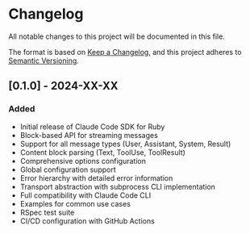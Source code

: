 # Changelog

All notable changes to this project will be documented in this file.

The format is based on [Keep a Changelog](https://keepachangelog.com/en/1.0.0/),
and this project adheres to [Semantic Versioning](https://semver.org/spec/v2.0.0.html).

## [0.1.0] - 2024-XX-XX

### Added
- Initial release of Claude Code SDK for Ruby
- Block-based API for streaming messages
- Support for all message types (User, Assistant, System, Result)
- Content block parsing (Text, ToolUse, ToolResult)
- Comprehensive options configuration
- Global configuration support
- Error hierarchy with detailed error information
- Transport abstraction with subprocess CLI implementation
- Full compatibility with Claude Code CLI
- Examples for common use cases
- RSpec test suite
- CI/CD configuration with GitHub Actions